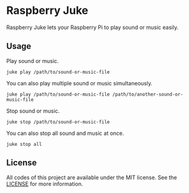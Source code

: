 # Raspberry Juke
Raspberry Juke lets your Raspberry Pi to play sound or music easily.



## Usage
Play sound or music.

```shell
juke play /path/to/sound-or-music-file
```

You can also play multiple sound or music simultaneously.

```shell
juke play /path/to/sound-or-music-file /path/to/another-sound-or-music-file
```

Stop sound or music.

```shell
juke stop /path/to/sound-or-music-file
```

You can also stop all sound and music at once.

```shell
juke stop all
```



## License
All codes of this project are available under the MIT license. See the [LICENSE](/LICENSE) for more information.
